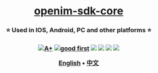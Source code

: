 <h1 align="center" style="border-bottom: none">
    <b>
        <a href="https://doc.rentsoft.cn/">openim-sdk-core</a><br>
    </b>
</h1>
<h3 align="center" style="border-bottom: none">
      ⭐️  Used in IOS, Android, PC and other platforms  ⭐️ <br>
<h3>

<p align=center>
<a href="https://goreportcard.com/report/github.com/OpenIMSDK/openim-sdk-core"><img src="https://goreportcard.com/badge/github.com/OpenIMSDK/openim-sdk-core" alt="A+"></a>
<a href="https://github.com/OpenIMSDK/openim-sdk-core/issues?q=is%3Aissue+is%3Aopen+sort%3Aupdated-desc+label%3A%22good+first+issue%22"><img src="https://img.shields.io/github/issues/OpenIMSDK/Open-IM-Server/good%20first%20issue?logo=%22github%22" alt="good first"></a>
<a href="https://github.com/OpenIMSDK/openim-sdk-core"><img src="https://img.shields.io/github/stars/OpenIMSDK/openim-sdk-core.svg?style=flat&logo=github&colorB=deeppink&label=stars"></a>
<a href="https://join.slack.com/t/openimsdk/shared_invite/zt-1tmoj26uf-_FDy3dowVHBiGvLk9e5Xkg"><img src="https://img.shields.io/badge/Slack-100%2B-blueviolet?logo=slack&amp;logoColor=white"></a>
<a href="https://github.com/OpenIMSDK/openim-sdk-core/blob/main/LICENSE"><img src="https://img.shields.io/badge/license-Apache--2.0-green"></a>
<a href="https://golang.org/"><img src="https://img.shields.io/badge/Language-Go-blue.svg"></a>
</p>

</p>

<p align="center">
    <a href="./README.md"><b>English</b></a> •
    <a href="./README_zh-CN.md"><b>中文</b></a>
</p>

</p>
